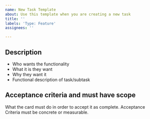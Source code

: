 ```yaml
---
name: New Task Template
about: Use this template when you are creating a new task
title: ''
labels: 'Type: Feature'
assignees: ''

---
```


## Description
- Who wants the functionality
- What it is they want
- Why they want it
- Functional description of task/subtask


## Acceptance criteria and must have scope
What the card must do in order to accept it as complete. Acceptance Criteria must be concrete or measurable.
